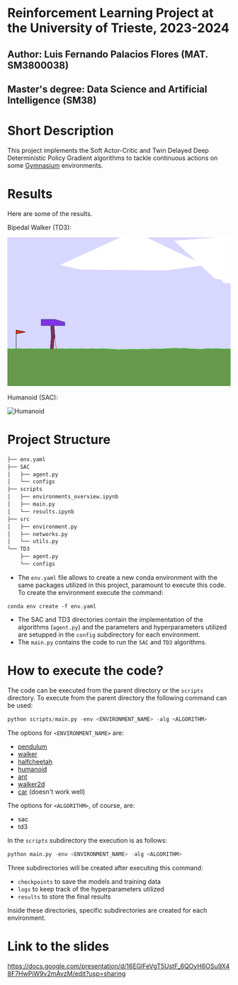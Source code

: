 # Reinforcement Learning Project at the University of Trieste, 2023-2024

## Author: Luis Fernando Palacios Flores (MAT. SM3800038)
## Master's degree: Data Science and Artificial Intelligence (SM38)

# Short Description

This project implements the Soft Actor-Critic and Twin Delayed Deep Deterministic Policy Gradient algorithms to tackle continuous actions on some [Gymnasium](https://gymnasium.farama.org/#) environments.

# Results

Here are some of the results.

Bipedal Walker (TD3):

[![Bipedal Walker](https://github.com/luispky/ReinforcementLearning-UniTS/raw/master/TD3/results/BipedalWalker-v3/01_best_policy.gif)](https://gymnasium.farama.org/environments/classic_control/pendulum/0)

Humanoid (SAC):

![Humanoid](https://github.com/luispky/ReinforcementLearning-UniTS/blob/master/SAC/results/Humanoid-v4/01_last_policy.gif)

# Project Structure

```bash
├── env.yaml
├── SAC
│   ├── agent.py
│   └── configs
├── scripts
│   ├── environments_overview.ipynb
│   ├── main.py
│   └── results.ipynb
├── src
│   ├── environment.py
│   ├── networks.py
│   └── utils.py
└── TD3
    ├── agent.py
    └── configs
```
* The `env.yaml` file allows to create a new conda environment with the same packages utilized in this project, paramount to execute this code. To create the environment execute the command:

```linux
conda env create -f env.yaml
```

* The SAC and TD3 directories contain the implementation of the algorithms (`agent.py`) and the parameters and hyperparameters utilized are setupped in the `config` subdirectory for each environment.
* The `main.py` contains the code to run the `SAC` and `TD3` algorithms. 

# How to execute the code?

The code can be executed from the parent directory or the `scripts` directory. To execute from the parent directory the following command can be used:

```python
python scripts/main.py -env <ENVIRONMENT_NAME> -alg <ALGORITHM>
```

The options for `<ENVIRONMENT_NAME>` are:
* [pendulum](https://gymnasium.farama.org/environments/classic_control/pendulum/0)
* [walker](https://gymnasium.farama.org/environments/box2d/bipedal_walker/)
* [halfcheetah](https://gymnasium.farama.org/environments/mujoco/half_cheetah/)
* [humanoid](https://gymnasium.farama.org/environments/mujoco/humanoid/)
* [ant](https://gymnasium.farama.org/environments/mujoco/ant/)
* [walker2d](https://gymnasium.farama.org/environments/mujoco/walker2d/)
* [car](https://gymnasium.farama.org/environments/box2d/car_racing/) (doesn't work well)

The options for `<ALGORITHM>`, of course, are:
* sac
* td3

In the `scripts` subdirectory the execution is as follows:

```python
python main.py -env <ENVIRONMENT_NAME> -alg <ALGORITHM>
```

Three subdirectories will be created after executing this command:
* `checkpoints` to save the models and training data
* `logs` to keep track of the hyperparameters utilized
* `results` to store the final results

Inside these directories, specific subdirectories are created for each environment.

# Link to the slides

https://docs.google.com/presentation/d/16EGlFeVgT5UstF_6QOyH6OSu9X48F7HwPjW9v2mAvzM/edit?usp=sharing
